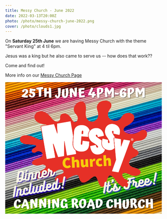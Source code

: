 ```yaml
---
title: Messy Church - June 2022
date: 2022-03-13T20:00Z
photo: /photo/messy-church-june-2022.png
cover: /photo/clouds1.jpg
---
```


On **Saturday 25th June** we are having Messy Church with the theme "Servant King" at 4 til 6pm.

Jesus was a king but he also came to serve us -- how does that work??

Come and find out!

More info on our [Messy Church Page](/services/messychurch/)

![Messy Church Flyer](/photo/messy-church-june-2022.png)

